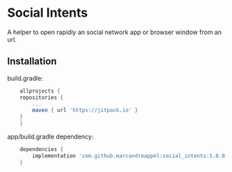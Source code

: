 # Social Intents

A helper to open rapidly an social network app or browser window from an url.


## Installation

build.gradle:

```gradle
    allprojects {
	repositories {
	    ...
	    maven { url 'https://jitpack.io' }
	}
    }
```

app/build.gradle dependency:

```gradle
    dependencies {
	    implementation 'com.github.marcandreappel:social_intents:1.0.0'
    }
```
